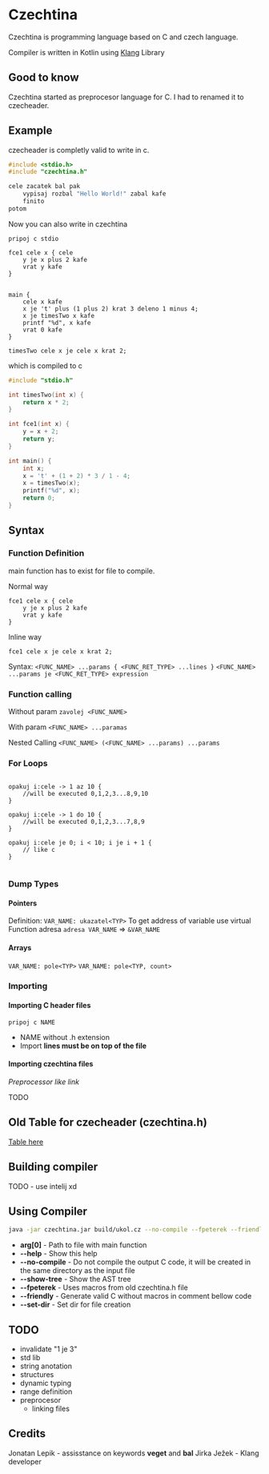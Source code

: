 # Czechtina

Czechtina is programming language based on C and czech language.

Compiler is written in Kotlin using [Klang](https://github.com/j-jzk/klang) Library
## Good to know

Czechtina started as preprocesor language for C. I had to renamed it to czecheader.

## Example

czecheader is completly valid to write in c.

```c
#include <stdio.h>
#include "czechtina.h"

cele zacatek bal pak
    vypisaj rozbal "Hello World!" zabal kafe
    finito
potom

```

Now you can also write in czechtina

```cz
pripoj c stdio

fce1 cele x { cele
    y je x plus 2 kafe
    vrat y kafe
}


main {
    cele x kafe
    x je 't' plus (1 plus 2) krat 3 deleno 1 minus 4;
    x je timesTwo x kafe
    printf "%d", x kafe
    vrat 0 kafe
}

timesTwo cele x je cele x krat 2;

```

which is compiled to c

```c
#include "stdio.h"

int timesTwo(int x) {
    return x * 2;
}

int fce1(int x) {
    y = x + 2;
    return y;
}

int main() {
    int x;
    x = 't' + (1 + 2) * 3 / 1 - 4;
    x = timesTwo(x);
    printf("%d", x);
    return 0;
}
```

## Syntax

### Function Definition

main function has to exist for file to compile.

Normal way

```cz
fce1 cele x { cele
    y je x plus 2 kafe
    vrat y kafe
}
```

Inline way

```cz
fce1 cele x je cele x krat 2;
```

Syntax:
`<FUNC_NAME> ...params { <FUNC_RET_TYPE> ...lines }`
`<FUNC_NAME> ...params je <FUNC_RET_TYPE> expression`

### Function calling

Without param 
`zavolej <FUNC_NAME>`

With param
`<FUNC_NAME> ...paramas`

Nested Calling
`<FUNC_NAME> (<FUNC_NAME> ...params) ...params`



### For Loops

```cz

opakuj i:cele -> 1 az 10 {
	//will be executed 0,1,2,3...8,9,10
}

opakuj i:cele -> 1 do 10 {
	//will be executed 0,1,2,3...7,8,9
}

opakuj i:cele je 0; i < 10; i je i + 1 {
	// like c
}


```

### Dump Types 

#### Pointers

Definition:
`VAR_NAME: ukazatel<TYP>`
To get address of variable use virtual Function adresa
`adresa VAR_NAME` => `&VAR_NAME`

#### Arrays
`VAR_NAME: pole<TYP>`
`VAR_NAME: pole<TYP, count>`

### Importing 

#### Importing C header files

`pripoj c NAME`

- NAME without .h extension
- Import **lines must be on top of the file**
#### Importing czechtina files
*Preprocessor like link*

TODO

## Old Table for czecheader (czechtina.h)

[Table here](table.md)

## Building compiler

TODO - use intelij xd

## Using Compiler

```bash
java -jar czechtina.jar build/ukol.cz --no-compile --fpeterek --friendly --set-dir build
```

- **arg[0]** - Path to file with main function
- **--help** - Show this help
- **--no-compile** - Do not compile the output C code, it will be created in the same directory as the input file
- **--show-tree** - Show the AST tree
- **--fpeterek** - Uses macros from old czechtina.h file
- **--friendly** - Generate valid C without macros in comment bellow code
- **--set-dir** - Set dir for file creation

## TODO

- invalidate "1 je 3"
- std lib
- string anotation
- structures
- dynamic typing
- range definition
- preprocesor
  - linking files


## Credits

Jonatan Lepik - assisstance on keywords **veget** and **bal**
Jirka Ježek - Klang developer